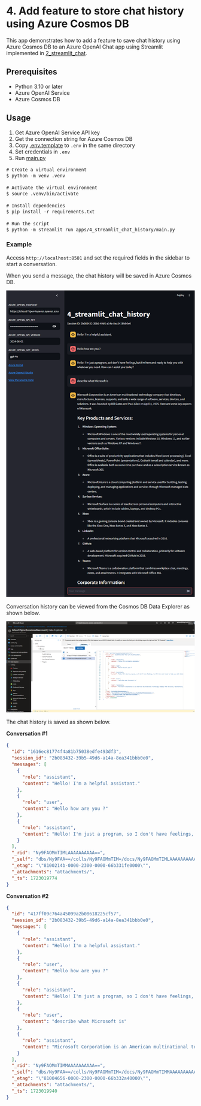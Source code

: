 # 4. Add feature to store chat history using Azure Cosmos DB

This app demonstrates how to add a feature to save chat history using Azure Cosmos DB to an Azure OpenAI Chat app using Streamlit implemented in [2_streamlit_chat](../2_streamlit_chat/).

## Prerequisites

- Python 3.10 or later
- Azure OpenAI Service
- Azure Cosmos DB

## Usage

1. Get Azure OpenAI Service API key
1. Get the connection string for Azure Cosmos DB
1. Copy [.env.template](../../.env.template) to `.env` in the same directory
1. Set credentials in `.env`
1. Run [main.py](./main.py)

```shell
# Create a virtual environment
$ python -m venv .venv

# Activate the virtual environment
$ source .venv/bin/activate

# Install dependencies
$ pip install -r requirements.txt

# Run the script
$ python -m streamlit run apps/4_streamlit_chat_history/main.py
```

### Example

Access `http://localhost:8501` and set the required fields in the sidebar to start a conversation.

When you send a message, the chat history will be saved in Azure Cosmos DB.

![Chat page](../images/4_streamlit_chat_history.chat_page.png)

Conversation history can be viewed from the Cosmos DB Data Explorer as shown below.

![Cosmos DB Data Explorer](../images/4_streamlit_chat_history.data_explorer.png)

The chat history is saved as shown below.

**Conversation #1**

```json
{
  "id": "1616ec81774f4a81b75038edfe493df3",
  "session_id": "2b083432-39b5-49d6-a14a-8ea341bbb0e0",
  "messages": [
    {
      "role": "assistant",
      "content": "Hello! I'm a helpful assistant."
    },
    {
      "role": "user",
      "content": "Hello how are you ?"
    },
    {
      "role": "assistant",
      "content": "Hello! I'm just a program, so I don't have feelings, but I'm here and ready to help you with whatever you need. How can I assist you today?"
    }
  ],
  "_rid": "Ny9FAOMmTIMLAAAAAAAAAA==",
  "_self": "dbs/Ny9FAA==/colls/Ny9FAOMmTIM=/docs/Ny9FAOMmTIMLAAAAAAAAAA==/",
  "_etag": "\"8100214b-0000-2300-0000-66b331fe0000\"",
  "_attachments": "attachments/",
  "_ts": 1723019774
}
```

**Conversation #2**

```json
{
  "id": "417ff09c764a45099a2b08618225cf57",
  "session_id": "2b083432-39b5-49d6-a14a-8ea341bbb0e0",
  "messages": [
    {
      "role": "assistant",
      "content": "Hello! I'm a helpful assistant."
    },
    {
      "role": "user",
      "content": "Hello how are you ?"
    },
    {
      "role": "assistant",
      "content": "Hello! I'm just a program, so I don't have feelings, but I'm here and ready to help you with whatever you need. How can I assist you today?"
    },
    {
      "role": "user",
      "content": "describe what Microsoft is"
    },
    {
      "role": "assistant",
      "content": "Microsoft Corporation is an American multinational technology company that develops, manufactures, licenses, supports, and sells a wide range of software, services, devices, and solutions. It was founded by Bill Gates and Paul Allen on April 4, 1975. Here are some key aspects of Microsoft:\n\n### Key Products and Services:\n\n1. **Windows Operating System**:\n   - Microsoft Windows is one of the most widely used operating systems for personal computers and servers. Various versions include Windows 10, Windows 11, and earlier versions such as Windows XP and Windows 7.\n\n2. **Microsoft Office Suite**:\n   - Office is a suite of productivity applications that includes Word (word processing), Excel (spreadsheets), PowerPoint (presentations), Outlook (email and calendar), and more. Office is available both as a one-time purchase and as a subscription service known as Microsoft 365.\n\n3. **Azure**:\n   - Microsoft Azure is a cloud computing platform and service used for building, testing, deploying, and managing applications and services through Microsoft-managed data centers.\n\n4. **Surface Devices**:\n   - Microsoft Surface is a series of touchscreen personal computers and interactive whiteboards, which include tablets, laptops, and desktop PCs.\n\n5. **Xbox**:\n   - Xbox is a gaming console brand created and owned by Microsoft. It includes consoles like the Xbox One, Xbox Series X, and Xbox Series S.\n\n6. **LinkedIn**:\n   - A professional networking platform that Microsoft acquired in 2016.\n\n7. **GitHub**:\n   - A web-based platform for version control and collaboration, primarily for software development. Microsoft acquired GitHub in 2018.\n\n8. **Teams**:\n   - Microsoft Teams is a collaboration platform that combines workplace chat, meetings, notes, and attachments. It integrates with Microsoft Office 365.\n\n### Corporate Information:\n- **Headquarters**: Redmond, Washington, USA\n- **CEO**: As of the last update, Satya Nadella (took over the role in 2014)\n\n### Innovations and Contributions:\n- **Artificial Intelligence (AI)** and **Machine Learning (ML)** solutions.\n- **Quantum Computing** research and development.\n- Investments in educational tools and initiatives.\n- Various contributions to open source software.\n\nOverall, Microsoft is a key player in the tech industry, contributing significantly to various technological advancements and offering a wide array of products and services that impact both consumers and businesses around the world."
    }
  ],
  "_rid": "Ny9FAOMmTIMMAAAAAAAAAA==",
  "_self": "dbs/Ny9FAA==/colls/Ny9FAOMmTIM=/docs/Ny9FAOMmTIMMAAAAAAAAAA==/",
  "_etag": "\"81004656-0000-2300-0000-66b332a40000\"",
  "_attachments": "attachments/",
  "_ts": 1723019940
}
```
